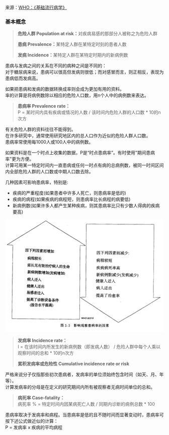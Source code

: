 来源：[WHO：《基础流行病学》](https://apps.who.int/iris/bitstream/handle/10665/1624/7117023244_CHI.pdf?sequence=1&isAllowed=y)

### 基本概念
> <b>危险人群 Population at risk：</b>对疾病易感的那部分人被称之为危险人群
>
> <b>患病 Prevalence：</b>某特定人群在某特定时刻的患者人数
>
> <b>发病 Incidence：</b>某特定人群在某特定时期内的新病例数

患病与发病之间的关系在不同的病种之间是不同的：  
对于糖尿病来说，患病可以很高但发病则很低；而对感冒而言，则正相反，表现为患病低而发病高。

如果把患病和发病的数据转换成率则会成为更加有用的资料。  
率的计算是将病例数除以相应的危险人口数，用n个人中的病例数来表达。

> <b>患病率 Prevalence rate：</b>  
> P = 某时间内具有疾病或情况的人数 / 该时间内危险人群的人口数 * 10的n次方

有关危险人群的资料往往不能得到。  
在许多研究中，通常使用研究地区内的总人口作为近似的危险人群人口数。  
患病率常使用每1000人或100人中的病例数。

如果资料是在一个时点上收集的数据，P是“时点患病率”。有时使用"期间患病率"更为方便。  
计算可用某一特定时间内一直患病或任何一时点有病的总病例数，被同一时间区间内全部危险人群的人口数或中期人口数去除。

几种因素可影响患病率，特别是:
- 疾病的严重程度(如果患者中许多人死亡，则患病率是低的)
- 疾病的病程(如果疾病的病程短，则患病率比长病程的病要低) 
- 新病例数(如果许多人都产生某种疾病，则其患病率比只有少数人得病的疾病要高)

<img src="2019-nCoV-prevalence.png" width="600">

> <b>发病率 Incidence rate：</b>  
> I = 在该时间内所发生的新病例数（即发病人数） / 危险人群中每个人乘以观察时间的总和 * 10的n次方
>
> <b>累积发病率或危险性 Cumulative incidence rate or risk</b>

严格来说分子仅指那些初次患病者，发病率的单位须始终包含时间（如天、月、年等）。  
计算发病率的分母是在定义的研究期间内所有被观察者无病时间单位的总和。

> <b>病死率 Case-fatality：</b>  
> 病死率 % = 特定时间内因某病死亡人数 / 同期内诊断的病例总数 * 100

患病率取决于发病率和病程。当患病率是低的且不随时间而显著变动时，患病率可按下述公式做近似的计算：  
P = 发病率 x 疾病的平均病程










